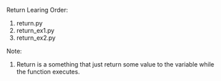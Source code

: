 Return Learing Order:

1. return.py
2. return_ex1.py
3. return_ex2.py


Note:

1. Return is a something that just return some value to the variable while the function executes.








